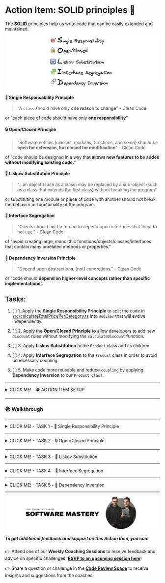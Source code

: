 # Action Item: SOLID principles 💊

The **SOLID** principles help us write code that can be easily extended and maintained.

![solid-principles](/docs/solid_principles.png)

#### 🎯 Single Responsability Principle

> "A `class` should have only **one reason to change**" - Clean Code

or "each piece of code should have only **one responsibility**"

#### 🔒 Open/Closed Principle

> "Software entities (classes, modules, functions, and so on) should be **open for extension, but closed for modification**" - Clean Code

of "code should be designed in a way that **allows new features to be added without modifying existing code.**"

#### 🔄 Liskow Substitution Principle

> "...an object (such as a class) may be replaced by a sub-object (such as a class that extends the first class) without breaking the program"

or substituting one module or piece of code with another should not break the behavior or functionality of the program.

#### 🧩 Interface Segregation

> "Clients should not be forced to depend upon interfaces that they do not use." - Clean Code

of "avoid creating large, monolithic functions/objects/classes/interfaces that contain many unrelated methods or properties."

#### 🔗 Dependency Inversion Principle

> "Depend upon abstractions, [not] concretions." - Clean Code

or "code should **depend on higher-level concepts rather than specific implementations**".

## Tasks:

1. [ ] 1. Apply the **Single Responsibility Principle** to split the code in [src/calculateTotalPricePerCategory.ts](/src/calculateTotalPricePerCategory.ts) into `modules` that will evolve independently.

2. [ ] 2. Apply the **Open/Closed Principle** to allow developers to add new `discount` rules without modifying the `calculateDiscount` function.

3. [ ] 3. Apply **Liskov Substitution** to the `Product` class and its children.

4. [ ] 4. Apply **Interface Segregation** to the `Product` class in order to avoid unnecessary coupling.

5. [ ] 5. Make code more reusable and reduce `coupling` by applying **Dependency Inversion** to our `Product Class`.

---

<details closed>
<summary>CLICK ME! - 🛠️ ACTION ITEM SETUP</summary>

### 🛠️ Setup

1. Install dependencies 📦

```
npm install
```

2. Run the `tests` ✅

```
npm test
```

You should see this in your terminal:

![test-results](/docs/test_results.png)

3. Run the program 🚀

```
npm start
```

You should see this in your terminal:

![program-results](/docs/program_results.png)

</details>

---

### 📚 Walkthrough

---

<details closed>
<summary>CLICK ME! - TASK 1 -  🎯 Single Responsibility Principle</summary>

#### TASK 1 - Single Responsibility Principle

Apply the **Single Responsibility Principle** to split the code in [src/calculateTotalPricePerCategory.ts](/src/calculateTotalPricePerCategory.ts) into `functions/modules` that can change and evolve independently.

> "A class should have only one reason to change" - Clean Code

##### Applying this principle well will prevent unexpected secondary effects of code changes in the future.

To do so you need to identify the possible **sources of change** in the code. The most typical are:

- changes in the input shape
- changes in the output requirements
- changes in the logic(control flow)

In our case, after reading the [calculateTotalPricePerCategory.ts](/src/calculateTotalPricePerCategory.ts) function we have identified a couple of **SOURCES OF CHANGE**:

- the way we `extract categories` from the product list might change because the product list shape might change

- the way `discounts` are calculated for a product might change due to business requirements

- the way `tax` is applied might change and the tax rate might change also

To minimize the changes needed in the code to accommodate changes in requirements we will split the original function into smaller ones that address each problem individually.

Try to do this yourself to the best of your ability.

![single-resp-module-structure](/docs/task_1/folder_structure.png)

Advantages of the new structure:

- clear module and function boundaries
- the possibility of testing each function individually

### Solution:

- **💊 Solution Code: `git checkout feature/single-responsibility-principle`**
- **🎥 Solution Video: [Click Here For The Video Solution](https://www.loom.com/share/8809526da2324c9ca997d9d34e873b31)**

</details>

---

<details closed>
<summary>CLICK ME! - TASK 2 - 🔒 Open/Closed Principle</summary>

#### TASK 2 - Open/Closed Principle

Before we start, checkout on the solution branch from the previous exercise or follow your own code if you ended up with a similar structure:

```bash
git checkout task_two_open_closed_start
```

###### Open/Closed Principle

> > "Software entities (classes, modules, functions, and so on) should be **open for extension, but closed for modification**" - Clean Code

In the case of our original discount function:

```typescript
import { Product } from "../types";

// SOURCE OF CHANGE: We want to add a new discount rule
export default function calculateDiscout(product: Product) {
  let discount = 0;
  if (product.quantity > 10) {
    // 10% discount if we buy more than 10
    discount = 0.1;
  } else if (product.quantity > 5) {
    // 5% discount if we buy more than 5
    discount = 0.05;
  } else if (product.quantity > 1) {
    // 0% discount if we buy more than 1
    discount = 0;
  }
  return discount;
}
```

##### We want to find a way to be able to add new discount rules without having to change the code of the `calculateDiscout` function.

🧠 Try and think about this for a couple of minutes.

Hmmm...

🙋🏽 What if we can provide the rules as an `array` of `objects` containing the `quantity` and the `discount` amount?

We can afterward use a `for` loop to find the rule that has to be applied depending on the `quantity`.

To do so, in [calculateDiscount.ts](src/priceModule/calculateDiscount.ts) :

1. Add an `interface` for `DiscountRules`

```typescript
interface DiscountRule {
  quantity: number;
  discount: number;
}
```

2. Extract the `rules` to the [config](src/priceModule/config.ts) file in this `module`

```typescript
export const DISCOUNT_RULES = [
  {
    quantity: 10,
    discount: 0.1,
  },
  {
    quantity: 5,
    discount: 0.05,
  },
  {
    quantity: 1,
    discount: 0,
  },
];
```

3. Update the code to use the `rules` array

```typescript
// The rules array is passed as an argument to the calculateDiscount function
function calculateDiscountBasedOnRules(
  product: Product,
  rules: DiscountRule[]
) {
  // Sort rules by quantity in descending order
  const sortedRules = [...rules].sort((a, b) => b.quantity - a.quantity);

  for (let rule of sortedRules) {
    if (product.quantity > rule.quantity) {
      // Apply the first matching rule
      return rule.discount;
    }
  }

  // No rule matched, return 0
  return 0;
}
```

4. Apply the `rules` array to the exported version of the function so our clients(whoever is using this function) are not affected

```typescript
export default function calculateDiscount(product: Product) {
  return calculateDiscountBasedOnRules(product, DISCOUNT_RULES);
}
```

###### We can now extend the `calculateDiscount` behavior without changing the `caculateDiscoutBasedOnRules` function - so we can say the function is `Open for extension` and at the same time `Closed for modification`.

### Solution:

- **🧪 Solution Code: `git checkout task_two_open_closed_end`**
- **🎥 Solution Video: [Click Here For The Video Solution](https://www.loom.com/share/da8e4c4c61624812aa01734ad674da5e)**

</details>

---

<details closed>
<summary>CLICK ME! - TASK 3 - 🔄 Liskov Substitution</summary>

#### TASK 3 - Liskov Substitution

> "...an object (such as a class) may be replaced by a sub-object (such as a class that extends the first class) without breaking the program"

To illustrate this we will use `classes` for our products and move the relevant logic to class methods.

1. Before we start, check out the following branch:

```bash
git checkout liskow_substitution_principle_start
```

2. Run the tests to see the violation of the `LSP`:

```bash
npm test
```

You should see something like this:
![liskov-test](docs/task_3/tests_liskov.png)

#### ⚠️ Violation of **Liskov Substitution**:

> `GiftProduct` cannot be used in the code instead of its parent class(super object) because it will result in errors thrown when the `calculateTotalPriceWithTax` method is called.

3. Fix the violation of `LSP`. We can do this in two different ways:

- make sure the child does not break any behavior of the parent
- prefer **Composition over Inheritance** to keep `inheritance chains` small

Before we head to the solution, go to [src/priceModule/domain](src/priceModule/domain) and check out our new `classes`:

```typescript
// Product Class
export class Product {
  public id: number;
  public name: string;
  public category: ProductCategory;
  public quantity: number;
  public price: {
    amount: number;
    currency: string;
  };

  constructor(
    id: number,
    name: string,
    category: ProductCategory,
    quantity: number,
    price: { amount: number; currency: string }
  ) {
    this.id = id;
    this.name = name;
    this.category = category;
    this.quantity = quantity;
    this.price = price;
  }

  calculateTotalPrice(): number {
    return this.price.amount * this.quantity;
  }

  calculateTotalPriceWithTax(taxRate: number): number {
    return this.calculateTotalPrice() * (1 + taxRate);
  }
}
```

And an example of a `class` that inherits from `Product`, is the `GiftProduct`:

```typescript
// GIFT PRODUCT cannot be used in place of Product
export class GiftProduct extends Product {
  private isTaxable = true;
  calculateTotalPriceWithTax(taxRate: number): number {
    // violation of LSP
    throw new Error("Gift products are not taxable");
  }
}
```

### Solving the `LSP` violation:

#### Solution #1

In our case, because we use `TypeScript` we ensure that at least from the shape perspective the children's classes will comply with the `interface` of the `parent class`. However, we can still break `LSP` with behavior, like throwing `exceptions`. To avoid it we need to:

1. Avoid throwing `errors` in `child classes` that `parent classes` do not throw. In this class case, we can just return 0 instead. In [GiftProduct](src/priceModule/domain/GiftProduct.ts):

```typescript
import Product from "./Product";

export default class GiftProduct extends Product {
  private isTaxable = false;

  calculateTotalPriceWithTax(taxRate: number): number {
    // Behaves like the parent class ✅✅✅
    // Rather than throw an error, just ignore the tax for gift products
    if (this.isTaxable) {
      return super.calculateTotalPriceWithTax(taxRate);
    } else {
      // If the product is not taxable, return the total price without tax
      return this.calculateTotalPrice(); // 🎉 Test Passed! 🎉
    }
  }
}
```

##### Solution #1

- **🧪 Solution Code: `git checkout liskow_substitution_principle_solution_one`**
- **🎥 Solution Video: [Click Here For The Video Solution](https://www.loom.com/share/a98c98203ad44a77873c5c72d977bc2b)**

#### Solution #2

2. Prefer **Composition Over Inheritance** - this is something frameworks like `React` adopted to avoid problems that come from having long inheritance chains(like the violation of `LSP`).

Instead of inheriting the tax application behavior, we will add it to our objects at build time. We will use an extra building block to encapsulate the tax logic. In the `domain` folder, create a new file, `TaxStrategy`:

```typescript
import { TAX_RATE } from "../config";

export interface TaxStrategy {
  calculateTax(amount: number): number;
}

export class StandardTaxStrategy implements TaxStrategy {
  calculateTax(amount: number): number {
    return amount * TAX_RATE;
  }
}

export class NonTaxableStrategy implements TaxStrategy {
  calculateTax(amount: number): number {
    return 0;
  }
}
```

Our new `Product` class will look like this:

```diff
import { ProductCategory } from "../../types";
+import { TaxStrategy } from "./TaxStrategy";

export default class Product {
  public id: number;
  public name: string;
  public category: ProductCategory;
  public quantity: number;
  public price: {
    amount: number;
    currency: string;
  };
+ private taxStrategy: TaxStrategy;

  constructor(
    id: number,
    name: string,
    category: ProductCategory,
    quantity: number,
    price: { amount: number; currency: string },
    taxStrategy: TaxStrategy
  ) {
    this.id = id;
    this.name = name;
    this.category = category;
    this.quantity = quantity;
    this.price = price;
+   this.taxStrategy = taxStrategy;
  }

  calculateTotalPrice(): number {
    return this.price.amount * this.quantity;
  }

  calculateTotalPriceWithTax(): number {
+   const tax = this.taxStrategy.calculateTax(this.calculateTotalPrice());
    return this.calculateTotalPrice() + tax;
  }
}
```

NOTE: We can create new variations of `Product` with **Composition** rather than inheriting from the parent class. In [GiftProduct.ts](src/priceModule/domain/GiftProduct.ts) remove the class and add:

```typescript
import { ProductCategory } from "../../types";
import Product from "./Product";
import { NonTaxableStrategy, StandardTaxStrategy } from "./TaxStrategy";

// Composition Over Inheritance
const regularProduct = new Product(
  1,
  "Regular Product",
  ProductCategory.FOOD,
  2,
  { amount: 100, currency: "USD" },
  new StandardTaxStrategy()
);

const giftProduct = new Product(
  2,
  "Gift Product",
  ProductCategory.FOOD,
  2,
  { amount: 100, currency: "USD" },
  new NonTaxableStrategy()
);
```

###### ❗❗ We will have to update all our tests because the way we build the `Product` class changed. ❗❗

You can try that yourself or check out our solution:

```bash
git checkout liskow_substitution_principle_solution_two
```

Feel free to implement any of the solutions above. We recommend you try this in any codebase you are working with to make sure you fixate on the concept.

> In modern JavaScript frameworks like `React` or `Vue`, the principle of **composition over inheritance** is widely embraced. This approach promotes building components by composing smaller, reusable pieces of functionality rather than relying heavily on class inheritance hierarchies. By favoring composition, these frameworks offer flexibility, reusability, simplification, and separation of concerns.
> `Components` are created by combining smaller components together, allowing for modular and scalable designs. `React` and `Vue` exemplify this principle through their component-based architectures, declarative syntax, and support for reusable building blocks.

#### Solution #2 - Composition Over Inheritance

- **🧪 Solution Code: `git checkout liskow_substitution_principle_solution_two`**
- **🎥 Solution Video: [Click Here For The Video Solution](https://www.loom.com/share/f20a1bea331646399f847bfac9d2066f)**

📝 NOTE: Run the tests to make sure you fixed the `LSP` violation.

</details>

---

<details closed>
<summary>CLICK ME! - TASK 4 - 🧩 Interface Segregation</summary>

### TASK 4 - Interface Segregation

> "Clients should not be forced to depend upon interfaces that they do not use." - Clean Code

To make this principle simple you can say:

> "Aa class should not be forced to implement interfaces it doesn't use. Instead of one big interface, many small interfaces are preferred based on groups of methods, each one serving one submodule."

1. Before we start, check out the following branch:

```bash
git checkout interface_segregation_start
```

This principle is a bit abstract but we can easily understand it with our `Product` class:

```typescript
import ProductCategory from "./ProductCategory";
import { TaxStrategy } from "./TaxStrategy";

export default class Product {
  public id: number;
  public name: string;
  public category: ProductCategory;
  public quantity: number;
  public price: {
    amount: number;
    currency: string;
  };
  private taxStrategy: TaxStrategy;

  constructor(
    id: number,
    name: string,
    category: ProductCategory,
    quantity: number,
    price: { amount: number; currency: string },
    taxStrategy: TaxStrategy
  ) {
    this.id = id;
    this.name = name;
    this.category = category;
    this.quantity = quantity;
    this.price = price;
    this.taxStrategy = taxStrategy;
  }

  calculateTotalPrice(): number {
    return this.price.amount * this.quantity;
  }

  calculateTotalPriceWithTax(): number {
    const tax = this.taxStrategy.calculateTax(this.calculateTotalPrice());
    return this.calculateTotalPrice() + tax;
  }
}
```

Whoever wants information about the `Product` also ends up consuming the `quantity` property, which is only relevant for certain use-cases. If we just want to display a list of products or an individual product, the `quantity` is irrelevant.

##### Applied Interface Segregation Principle

If we apply the `Interface Segregation Principle` we will end up with smaller classes that deal with specific behaviors.

> :bell: **Reminder**: Every `class` in `TypeScript` inherently defines an `interface`. This `interface` includes all the public members of the class - properties, methods, etc. This makes TypeScript's class mechanics and type system very flexible and powerful because you can use these implicit interfaces in type annotations just like explicit interfaces. Keep in mind, however, that this only applies to the public side of the class structure. If you have private or protected members in your class, they won't be part of the implicit interface.

![applied-interface-segregation](docs/task_4/interface_segregation.png)

Our new `Product` class will only be concerned with information about the product:

```typescript
import ProductCategory from "./ProductCategory";
import Price from "./ProductPrice";

export default class Product {
  public id: number;
  public name: string;
  public category: ProductCategory;
  public price: Price;

  constructor(
    id: number,
    name: string,
    category: ProductCategory,
    price: Price
  ) {
    this.id = id;
    this.name = name;
    this.category = category;
    this.price = price;
  }
}
```

We move all the `quantity` and `price` calculations to the `CartItem` class:

```typescript
import Product from "./Product";
import { TaxStrategy } from "./TaxStrategy";

export class CartItem {
  public product: Product;
  public quantity: number;
  public taxStrategy: TaxStrategy;
  constructor(product: Product, quantity: number, taxStrategy: TaxStrategy) {
    this.product = product;
    this.quantity = quantity;
    this.taxStrategy = taxStrategy;
  }

  calculateTotalPrice(): number {
    return this.product.price.amount * this.quantity;
  }

  calculateTotalPriceWithTax(): number {
    const tax = this.taxStrategy.calculateTax(this.calculateTotalPrice());
    return this.calculateTotalPrice() + tax;
  }
}
```

And we encapsulate the `Price` in a new `class`:

```typescript
export default class ProductPrice {
  public amount: number;
  public currency: string;

  constructor(amount: number, currency: string) {
    this.amount = amount;
    this.currency = currency;
  }
}
```

> :bulb: **Note for future**: The `CartItem` class might implement future behavior like `calculateShippingCosts` without polluting the `ProductInterface`. In this way, the users of these classes get exactly what they need, not more, nor less.

### Solution:

- **🧪 Solution Code: `git checkout interface_segregation_solution`**
- **🎥 Solution Video: [Click Here For The Video Solution](https://www.loom.com/share/79495ef07a7f4961b670d3eaf97e4f1c)**

❗❗ The changes introduced will break the app and the `tests` will fail. Make sure you refactor everything to make the tests pass.

</details>

---

<details closed>
<summary>CLICK ME! - TASK 5 - 🔗 Dependency Inversion</summary>

#### TASK 5 - Dependency Inversion

"Depend upon abstractions, [not] concretions." - Clean Code

In simpler terms, the DIP suggests that software components (classes, modules, functions, etc.) should rely on abstract versions of components rather than concrete implementations.

This allows for better decoupling of software components, making the system more modular and enabling easier changes and maintenance. The dependencies between components are inverted compared to a traditional top-down or bottom-up design where high-level modules directly depend on low-level modules.

📝 Before we start, check out the following `branch`:

```bash
git checkout dependency_inversion_start
```

We can apply **Dependency Inversion** to many parts of our code, a good example is our `CartItem` class.

```typescript
import Product from "./Product"; // We want to remove this direct import ❌❌❌
import { TaxStrategy } from "./TaxStrategy";

export class CartItem {
  public product: Product;
  public quantity: number;
  public taxStrategy: TaxStrategy;
  constructor(product: Product, quantity: number, taxStrategy: TaxStrategy) {
    this.product = product;
    this.quantity = quantity;
    this.taxStrategy = taxStrategy;
  }

  calculateTotalPrice(): number {
    return this.product.price.amount * this.quantity;
  }

  calculateTotalPriceWithTax(): number {
    const tax = this.taxStrategy.calculateTax(this.calculateTotalPrice());
    return this.calculateTotalPrice() + tax;
  }
}
```

As you can see, there is a direct dependency between `CartItem` and `Product`. If the `Product` class implementation changes, there is a high probability that we will also have to change the `CartItem` class. This is also called `tight coupling`.

![direct-dependency](/docs/task_5/direct_dependecy.png)

To make the code more reusable we can instead move this dependency to an interface, let's call that the `ProductIterface`.

```typescript
import { ProductCategory } from "../types";

export default interface ProductInterface {
  id: number;
  name: string;
  category: ProductCategory;
  price: {
    amount: number;
    currency: string;
  };
}
```

Our concrete classes: `Product` and `CartItem` will depend on the `ProductCategory` abstraction but not on each other, like this:

```typescript
import ProductCategory from "./ProductCategory";
import ProductPrice from "./ProductPrice";

export default interface ProductInterface {
  // A Generic Abstraction of Product
  id: number;
  name: string;
  category: ProductCategory;
  price: ProductPrice;
}
```

And we make sure our `ProductClass` implements the `interface`:

```typescript
import ProductCategory from "./ProductCategory";
import ProductInterface from "./ProductInterface";
import Price from "./ProductPrice";

export default class Product implements ProductInterface {
  public id: number;
  public name: string;
  public category: ProductCategory;
  public price: Price;

  constructor(
    id: number,
    name: string,
    category: ProductCategory,
    price: Price
  ) {
    this.id = id;
    this.name = name;
    this.category = category;
    this.price = price;
  }
}
```

Our new `CartItem.ts` does not depend on a concrete implementation but rather on the abstraction(in this case an `interface`):

```typescript
import ProductInterface from "./ProductInterface";
import { TaxStrategy } from "./TaxStrategy";

export class CartItem {
  public product: ProductInterface;
  public quantity: number;
  public taxStrategy: TaxStrategy;
  constructor(
    product: ProductInterface,
    quantity: number,
    taxStrategy: TaxStrategy
  ) {
    this.product = product;
    this.quantity = quantity;
    this.taxStrategy = taxStrategy;
  }

  calculateTotalPrice(): number {
    return this.product.price.amount * this.quantity;
  }

  calculateTotalPriceWithTax(): number {
    const tax = this.taxStrategy.calculateTax(this.calculateTotalPrice());
    return this.calculateTotalPrice() + tax;
  }
}
```

![inverted-dependency](/docs/task_5/inverted_dependency.png)

### Solution:

- **🧪 Solution Code: `git checkout dependency_inversion_solution`**
- **🎥 Solution Video: [Click Here For The Video Solution](https://www.loom.com/share/d756ca6803e24920956d156dad4ccb0b)**

#### BONUS

We can go even further and apply the **Dependency Inversion Principle** to the `ProductInterface` and eliminate the dependency with the `ProductCategory`.

How would you do that?

<details closed>
<summary>CLICK ME! - BONUS SOLUTION</summary>
  
#### Starting point
```bash
git checkout dependency_inversion_solution
```

We can provide the type of `ProductCategory` at runtime by using `Generics`. This is also called `Dependency Injection` and can be applied to functions, classes, and modules.

```typescript
interface AbstractProductInterface<ProdCat> {
  id: number;
  name: string;
  category: ProdCat;
  price: {
    amount: number;
    currency: string;
  };
}

// Concrete Version of the AbstractProductInterface using the standard ProductCategory
export default ProductInterface = AbstractProductInterface<ProductCategory>;
```

### Solution for BONUS:

- **🧪 Solution Code: `checkout dependency_inversion_solution_bonus`**
- **🎥 Solution Video: [Click Here For The Video Solution](https://www.loom.com/share/e1191aa80d414daeb4e79b6abcaed4d6)**

</details>

</details>

---

![software-mastery](/docs/software_mastery.png)

##### To get additional feedback and support on this **Action Item**, you can:

👉 Attend one of our **Weekly Coaching Sessions** to receive feedback and advice on specific challenges. **[RSVP to an upcoming session here](https://community.theseniordev.com/c/coaching-calls/)**!

👉 Share a question or challenge in the **[Code Review Space](https://community.theseniordev.com/c/codereview/)** to receive insights and suggestions from the coaches!
